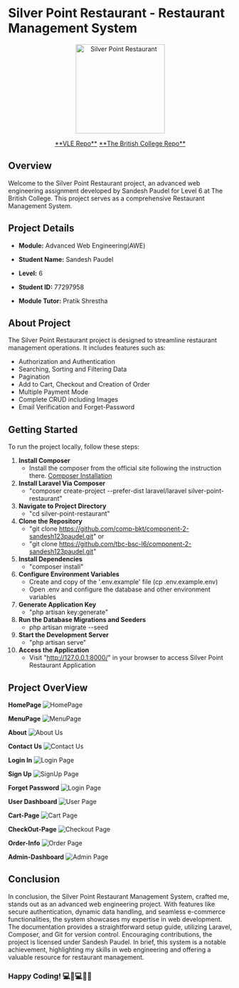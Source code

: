 # Silver Point Restaurant - Restaurant Management System

<p align="center"><a href="http://127.0.0.1:8000/" target="_blank"><img src="public/images/logo.svg" width="200" alt="Silver Point Restaurant"> </a></p>

<p align="center">
<a href="https://github.com/comp-bkt/component-2-sandesh123paudel/tree/master">**VLE Repo**</a>
<a href="https://github.com/tbc-bsc-l6/component-2-sandesh123paudel">**The British College Repo**</a>
</p>

## Overview

Welcome to the Silver Point Restaurant project, an advanced web engineering assignment developed by Sandesh Paudel for Level 6 at The British College. This project serves as a comprehensive Restaurant Management System.

## Project Details

- **Module:** Advanced Web Engineering(AWE)

- **Student Name:** Sandesh Paudel
- **Level:** 6
- **Student ID:** 77297958
- **Module Tutor:** Pratik Shrestha

## About Project

The Silver Point Restaurant project is designed to streamline restaurant management operations. It includes features such as:

- Authorization and  Authentication
- Searching, Sorting and Filtering Data
- Pagination
- Add to Cart, Checkout and Creation of Order
- Multiple Payment Mode
- Complete CRUD including Images
- Email Verification and Forget-Password

## Getting Started

To run the project locally, follow these steps:

1. **Install Composer**
    - Install the composer from the official site following the instruction there. [Composer Installation](https://getcomposer.org/download/)
2. **Install Laravel Via Composer**
    - "composer create-project --prefer-dist laravel/laravel silver-point-restaurant"
3. **Navigate to Project Directory**
    - "cd silver-point-restaurant"
4. **Clone the Repository**
    - "git clone https://github.com/comp-bkt/component-2-sandesh123paudel.git"
    or
    - "git clone https://github.com/tbc-bsc-l6/component-2-sandesh123paudel.git"  
5. **Install Dependencies**
    - "composer install"
6. **Configure Environment Variables**
    - Create and copy of the '.env.example' file (cp .env.example.env)
    - Open .env and configure the database and other environment variables
7. **Generate Application Key**
    - "php artisan key:generate"
8. **Run the Database Migrations and Seeders**
    - php artisan migrate --seed
9. **Start the Development Server**
    - "php artisan serve"
10. **Access the Application**
    - Visit "http://127.0.0.1:8000/" in your browser to access Silver Point Restaurant Application

## Project OverView

**HomePage**
![HomePage](public/images/readme/homepage.jpeg)

**MenuPage**
![MenuPage](public/images/readme/menu.jpeg)

**About**
![About Us](public/images/readme/aboutus.jpeg)

**Contact Us**
![Contact Us](public/images/readme/contact.jpeg)

**Login In**
![Login Page](public/images/readme/login.jpeg)

**Sign Up**
![SignUp Page](public/images/readme/signup.jpeg)

**Forget Password**
![Login Page](public/images/readme/forget-password.jpeg)

**User Dashboard**
![User Page](public/images/readme/user-dashboard.jpeg)

**Cart-Page**
![Cart Page](public/images/readme/cart.jpeg)

**CheckOut-Page**
![Checkout Page](public/images/readme/checkout.jpeg)

**Order-Info**
![Order Page](public/images/readme/user-order.jpeg)

**Admin-Dashboard**
![Admin Page](public/images/readme/admin-dashboard.jpeg)



## Conclusion
In conclusion, the Silver Point Restaurant Management System, crafted me, stands out as an advanced web engineering project. With features like secure authentication, dynamic data handling, and seamless e-commerce functionalities, the system showcases my expertise in web development. The documentation provides a straightforward setup guide, utilizing Laravel, Composer, and Git for version control. Encouraging contributions, the project is licensed under Sandesh Paudel. In brief, this system is a notable achievement, highlighting my skills in web engineering and offering a valuable resource for restaurant management. 


### Happy Coding! 💻🚀💻👨‍💻



